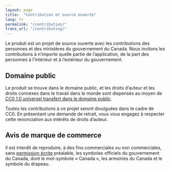 ```yaml
---
layout: page
title:  "Contribution et source ouverte"
lang: fr
permalink: "/contribution/"
trans_url: "/contributing/"
---
```


Le produti est un projet de source ouverte avec les contributions des personnes et des ministères du gouvernement du Canada. Nous invitons les contributions à n’importe quelle partie de l’application, de la part des personnes à l’intérieur et à l’extérieur du gouvernement.

## Domaine public

Le produit se trouve dans le domaine public, et les droits d’auteur et les droits connexes dans le travail dans le monde sont dispensés au moyen de [CC0 1.0 universel transfert dans le domaine public](https://creativecommons.org/publicdomain/zero/1.0/deed.fr).

Toutes les contributions à ce projet seront divulguées dans le cadre de CC0. En présentant une demande de retrait, vous vous engagez à respecter cette renonciation aux intérêts de droits d’auteur.

## Avis de marque de commerce

Il est interdit de reproduire, à des fins commerciales ou non commerciales, sans [permission écrite](https://www.canada.ca/fr/secretariat-conseil-tresor/services/communications-gouvernementales/programme-federal-image-marque/specifications-techniques/symboles-officiels/protection-juridique-canada.html) préalable, les symboles officiels du gouvernement du Canada, dont le mot-symbole « Canada », les armoiries du Canada et le symbole du drapeau.
